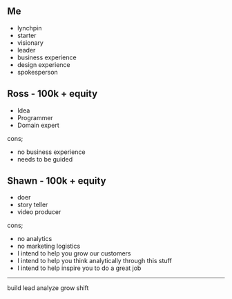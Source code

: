 ## Me
- lynchpin
- starter
- visionary
- leader
- business experience
- design experience
- spokesperson



## Ross - 100k + equity
- Idea
- Programmer
- Domain expert

cons;
- no business experience
- needs to be guided



## Shawn - 100k + equity
- doer
- story teller
- video producer

cons;
- no analytics
- no marketing logistics
- I intend to help you grow our customers
- I intend to help you think analytically through this stuff
- I intend to help inspire you to do a great job


----
build
lead
analyze
grow
shift
